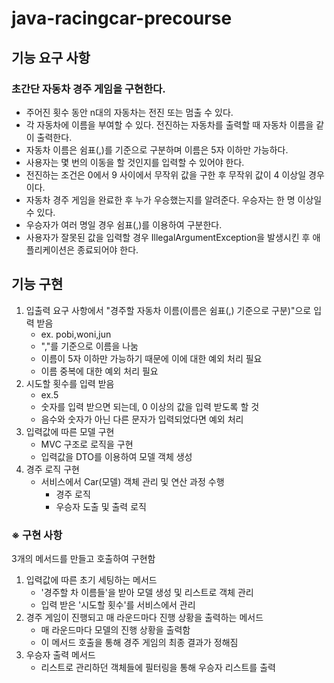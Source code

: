 # java-racingcar-precourse

## 기능 요구 사항
### 초간단 자동차 경주 게임을 구현한다.
- 주어진 횟수 동안 n대의 자동차는 전진 또는 멈출 수 있다.
- 각 자동차에 이름을 부여할 수 있다. 전진하는 자동차를 출력할 때 자동차 이름을 같이 출력한다.
- 자동차 이름은 쉼표(,)를 기준으로 구분하며 이름은 5자 이하만 가능하다.
- 사용자는 몇 번의 이동을 할 것인지를 입력할 수 있어야 한다.
- 전진하는 조건은 0에서 9 사이에서 무작위 값을 구한 후 무작위 값이 4 이상일 경우이다.
- 자동차 경주 게임을 완료한 후 누가 우승했는지를 알려준다. 우승자는 한 명 이상일 수 있다.
- 우승자가 여러 명일 경우 쉼표(,)를 이용하여 구분한다.
- 사용자가 잘못된 값을 입력할 경우 IllegalArgumentException을 발생시킨 후 애플리케이션은 종료되어야 한다.

## 기능 구현
1. 입출력 요구 사항에서 "경주할 자동차 이름(이름은 쉼표(,) 기준으로 구분)"으로 입력 받음
    - ex. pobi,woni,jun
    - ","를 기준으로 이름을 나눔
    - 이름이 5자 이하만 가능하기 때문에 이에 대한 예외 처리 필요
    - 이름 중복에 대한 예외 처리 필요
2. 시도할 횟수를 입력 받음
    - ex.5
    - 숫자를 입력 받으면 되는데, 0 이상의 값을 입력 받도록 할 것
    - 음수와 숫자가 아닌 다른 문자가 입력되었다면 예외 처리
3. 입력값에 따른 모델 구현
   - MVC 구조로 로직을 구현
   - 입력값을 DTO를 이용하여 모델 객체 생성
4. 경주 로직 구현
   - 서비스에서 Car(모델) 객체 관리 및 연산 과정 수행
      - 경주 로직
      - 우승자 도출 및 출력 로직

### ※ 구현 사항
3개의 메서드를 만들고 호출하여 구현함
1. 입력값에 따른 초기 세팅하는 메서드
   - '경주할 차 이름들'을 받아 모델 생성 및 리스트로 객체 관리
   - 입력 받은 '시도할 횟수'를 서비스에서 관리
2. 경주 게임이 진행되고 매 라운드마다 진행 상황을 출력하는 메서드
   - 매 라운드마다 모델의 진행 상황을 출력함
   - 이 메서드 호출을 통해 경주 게임의 최종 결과가 정해짐
3. 우승자 출력 메서드
   - 리스트로 관리하던 객체들에 필터링을 통해 우승자 리스트를 출력

